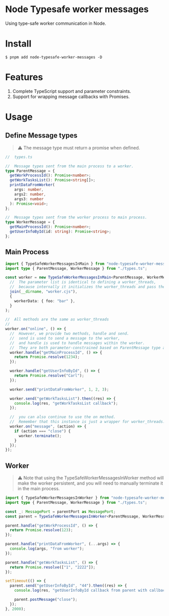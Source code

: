 # Node Typesafe worker messages

Using type-safe worker communication in Node.

# Install

```shell
$ pnpm add node-typesafe-worker-messages -D
```

# Features

1. Complete TypeScript support and parameter constraints.
2. Support for wrapping message callbacks with Promises.

# Usage

## Define Message types

> ⚠️ The message type must return a promise when defined.

```typescript
//  types.ts

//  Message types sent from the main process to a worker.
type ParentMessage = {
  getWorkProcessId(): Promise<number>;
  getWorkTasksList(): Promise<string[]>;
  printDataFromWorker(
    args: number,
    args2: number,
    args3: number
  ): Promise<void>;
};

//  Message types sent from the worker process to main process.
type WorkerMessage = {
  getMainProcessId(): Promise<number>;
  getUserInfoById(id: string): Promise<string>;
};
```

## Main Process

```typescript
import { TypeSafeWorkerMessagesInMain } from "node-typesafe-worker-messages";
import type { ParentMessage, WorkerMessage } from "./types.ts";

const worker = new TypeSafeWorkerMessagesInMain<ParentMessage, WorkerMessage>(
  //  The parameter list is identical to defining a worker_threads,
  //  because internally it initializes the worker_threads and pass the args
  join(__dirname, "worker.cjs"),
  {
    workerData: { foo: "bar" },
  }
);

//  All methods are the same as worker_threads
//
worker.on("online", () => {
  //  However, we provide two methods, handle and send.
  //  send is used to send a message to the worker,
  //  and handle is used to handle messages within the worker.
  //  They are both parameter-constrained based on ParentMessage type and WorkerMessage type.
  worker.handle("getMainProcessId", () => {
    return Promise.resolve(1234);
  });

  worker.handle("getUserInfoById", () => {
    return Promise.resolve("Carl");
  });

  worker.send("printDataFromWorker", 1, 2, 3);

  worker.send("getWorkTasksList").then((res) => {
    console.log(res, "getWorkTasksList callback");
  });

  //  you can also continue to use the on method.
  //  Remember that this instance is just a wrapper for worker_threads.
  worker.on("message", (action) => {
    if (action === "close") {
      worker.terminate();
    }
  });
});
```

## Worker

> ⚠️ Note that using the TypeSafeWorkerMessagesInWorker method will make the worker persistent, and you will need to manually terminate it in the main process.

```typescript
import { TypeSafeWorkerMessagesInWorker } from "node-typesafe-worker-messages";
import type { ParentMessage, WorkerMessage } from "./types.ts";

const _: MessagePort = parentPort as MessagePort;
const parent = TypeSafeWorkerMessagesInWorker<ParentMessage, WorkerMessage>(_);

parent.handle("getWorkProcessId", () => {
  return Promise.resolve(123);
});

parent.handle("printDataFromWorker", (...args) => {
  console.log(args, "from worker");
});

parent.handle("getWorkTasksList", () => {
  return Promise.resolve(["1", "2222"]);
});

setTimeout(() => {
  parent.send("getUserInfoById", "44").then((res) => {
    console.log(res, "getUserInfoById callback from parent with callback!");

    parent.postMessage("close");
  });
}, 2000);
```
